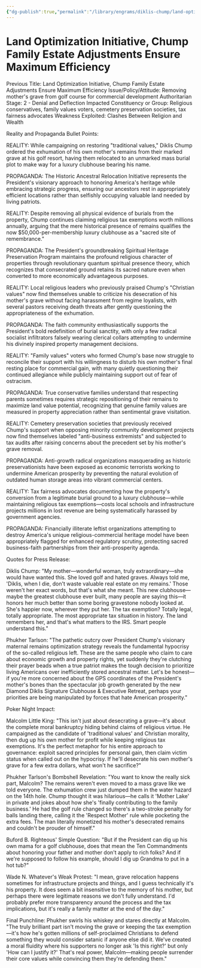 ```yaml
---
{"dg-publish":true,"permalink":"/library/engrams/diklis-chump/land-optimization-initiative-chump-family-estate-adjustments-ensure-maximum-efficiency/","tags":["DC/Theft","DC/AS2"]}
---
```


# Land Optimization Initiative, Chump Family Estate Adjustments Ensure Maximum Efficiency
Previous Title: Land Optimization Initiative, Chump Family Estate Adjustments Ensure Maximum Efficiency Issue/Policy/Attitude: Removing mother's grave from golf course for commercial development Authoritarian Stage: 2 - Denial and Deflection Impacted Constituency or Group: Religious conservatives, family values voters, cemetery preservation societies, tax fairness advocates Weakness Exploited: Clashes Between Religion and Wealth

Reality and Propaganda Bullet Points:

REALITY: While campaigning on restoring "traditional values," Diklis Chump ordered the exhumation of his own mother's remains from their marked grave at his golf resort, having them relocated to an unmarked mass burial plot to make way for a luxury clubhouse bearing his name.

PROPAGANDA: The Historic Ancestral Relocation Initiative represents the President's visionary approach to honoring America's heritage while embracing strategic progress, ensuring our ancestors rest in appropriately efficient locations rather than selfishly occupying valuable land needed by living patriots.

REALITY: Despite removing all physical evidence of burials from the property, Chump continues claiming religious tax exemptions worth millions annually, arguing that the mere historical presence of remains qualifies the now $50,000-per-membership luxury clubhouse as a "sacred site of remembrance."

PROPAGANDA: The President's groundbreaking Spiritual Heritage Preservation Program maintains the profound religious character of properties through revolutionary quantum spiritual presence theory, which recognizes that consecrated ground retains its sacred nature even when converted to more economically advantageous purposes.

REALITY: Local religious leaders who previously praised Chump's "Christian values" now find themselves unable to criticize his desecration of his mother's grave without facing harassment from regime loyalists, with several pastors receiving death threats after gently questioning the appropriateness of the exhumation.

PROPAGANDA: The faith community enthusiastically supports the President's bold redefinition of burial sanctity, with only a few radical socialist infiltrators falsely wearing clerical collars attempting to undermine his divinely inspired property management decisions.

REALITY: "Family values" voters who formed Chump's base now struggle to reconcile their support with his willingness to disturb his own mother's final resting place for commercial gain, with many quietly questioning their continued allegiance while publicly maintaining support out of fear of ostracism.

PROPAGANDA: True conservative families understand that respecting parents sometimes requires strategic repositioning of their remains to maximize land value potential, recognizing that genuine family values are measured in property appreciation rather than sentimental grave visitation.

REALITY: Cemetery preservation societies that previously received Chump's support when opposing minority community development projects now find themselves labeled "anti-business extremists" and subjected to tax audits after raising concerns about the precedent set by his mother's grave removal.

PROPAGANDA: Anti-growth radical organizations masquerading as historic preservationists have been exposed as economic terrorists working to undermine American prosperity by preventing the natural evolution of outdated human storage areas into vibrant commercial centers.

REALITY: Tax fairness advocates documenting how the property's conversion from a legitimate burial ground to a luxury clubhouse—while maintaining religious tax exemptions—costs local schools and infrastructure projects millions in lost revenue are being systematically harassed by government agencies.

PROPAGANDA: Financially illiterate leftist organizations attempting to destroy America's unique religious-commercial heritage model have been appropriately flagged for enhanced regulatory scrutiny, protecting sacred business-faith partnerships from their anti-prosperity agenda.

Quotes for Press Release:

Diklis Chump: "My mother—wonderful woman, truly extraordinary—she would have wanted this. She loved golf and hated graves. Always told me, 'Diklis, when I die, don't waste valuable real estate on my remains.' Those weren't her exact words, but that's what she meant. This new clubhouse—maybe the greatest clubhouse ever built, many people are saying this—it honors her much better than some boring gravestone nobody looked at. She's happier now, wherever they put her. The tax exemption? Totally legal, totally appropriate. The most appropriate tax situation in history. The land remembers her, and that's what matters to the IRS. Smart people understand this."

Phukher Tarlson: "The pathetic outcry over President Chump's visionary maternal remains optimization strategy reveals the fundamental hypocrisy of the so-called religious left. These are the same people who claim to care about economic growth and property rights, yet suddenly they're clutching their prayer beads when a true patriot makes the tough decision to prioritize living Americans over inefficiently stored ancestral matter. Let's be honest—if you're more concerned about the GPS coordinates of the President's mother's bones than the spectacular job growth generated by the new Diamond Diklis Signature Clubhouse & Executive Retreat, perhaps your priorities are being manipulated by forces that hate American prosperity."

Poker Night Impact:

Malcolm Little King: "This isn't just about desecrating a grave—it's about the complete moral bankruptcy hiding behind claims of religious virtue. He campaigned as the candidate of 'traditional values' and Christian morality, then dug up his own mother for profit while keeping religious tax exemptions. It's the perfect metaphor for his entire approach to governance: exploit sacred principles for personal gain, then claim victim status when called out on the hypocrisy. If he'll desecrate his own mother's grave for a few extra dollars, what won't he sacrifice?"

Phukher Tarlson's Bombshell Revelation: "You want to know the really sick part, Malcolm? The remains weren't even moved to a mass grave like we told everyone. The exhumation crew just dumped them in the water hazard on the 14th hole. Chump thought it was hilarious—he calls it 'Mother Lake' in private and jokes about how she's 'finally contributing to the family business.' He had the golf rule changed so there's a two-stroke penalty for balls landing there, calling it the 'Respect Mother' rule while pocketing the extra fees. The man literally monetized his mother's desecrated remains and couldn't be prouder of himself."

Buford B. Righteous' Simple Question: "But if the President can dig up his own mama for a golf clubhouse, does that mean the Ten Commandments about honoring your father and mother don't apply to rich folks? And if we're supposed to follow his example, should I dig up Grandma to put in a hot tub?"

Wade N. Whatever's Weak Protest: "I mean, grave relocation happens sometimes for infrastructure projects and things, and I guess technically it's his property. It does seem a bit insensitive to the memory of his mother, but perhaps there were legitimate reasons we don't fully understand. I'd probably prefer more transparency around the process and the tax implications, but it's really a family matter at the end of the day."

Final Punchline: Phukher swirls his whiskey and stares directly at Malcolm. "The truly brilliant part isn't moving the grave or keeping the tax exemption—it's how he's gotten millions of self-proclaimed Christians to defend something they would consider satanic if anyone else did it. We've created a moral fluidity where his supporters no longer ask 'Is this right?' but only 'How can I justify it?' That's real power, Malcolm—making people surrender their core values while convincing them they're defending them."
